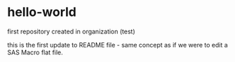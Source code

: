 # hello-world
first repository created in organization (test)

this is the first update to README file - same concept as if we were to edit a SAS Macro flat file.
